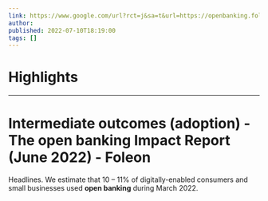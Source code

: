 ```yaml
---
link: https://www.google.com/url?rct=j&sa=t&url=https://openbanking.foleon.com/live-publications/the-open-banking-impact-report-june-2022/intermediate-outcomes-adoption&ct=ga&cd=CAIyHzVmNjkxZDEzNTU2NWU1MTc6Y29tLmJyOnB0OkJSOkw&usg=AOvVaw0CCgQhWNXYdZfj8JzqkAAK
author:  
published: 2022-07-10T18:19:00
tags: []
---
```

# Highlights


---
# Intermediate outcomes (adoption) - The <b>open banking</b> Impact Report (June 2022) - Foleon
Headlines. We estimate that 10 – 11% of digitally-enabled consumers and small businesses used **open banking** during March 2022.